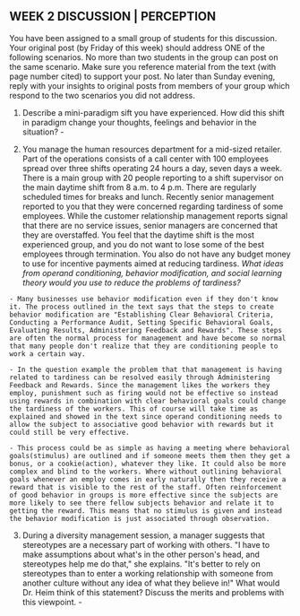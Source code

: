 ## WEEK 2 DISCUSSION | PERCEPTION

You have been assigned to a small group of students for this discussion. Your original post (by Friday of this week) should address ONE of the following scenarios. No more than two students in the group can post on the same scenario. Make sure you reference material from the text (with page number cited) to support your post. No later than Sunday evening, reply with your insights to original posts from members of your group which respond to the two scenarios you did not address.

  1. Describe a mini-paradigm sift you have experienced.  How did this shift in paradigm  change your thoughts, feelings and behavior in the situation?
    -

  2. You manage the human resources department for a mid-sized retailer. Part of the operations consists of a call center with 100 employees spread over three shifts operating 24 hours a day, seven days a week. There is a main group with 20 people reporting to a shift supervisor on the main daytime shift from 8 a.m. to 4 p.m. There are regularly scheduled times for breaks and lunch. Recently senior management reported to you that they were concerned regarding tardiness of some employees. While the customer relationship management reports signal that there are no service issues, senior managers are concerned that they are overstaffed. You feel that the daytime shift is the most experienced group, and you do not want to lose some of the best employees through termination. You also do not have any budget money to use for incentive payments aimed at reducing tardiness. *What ideas from operand conditioning, behavior modification, and social learning theory would you use to reduce the problems of tardiness?*

    - Many businesses use behavior modification even if they don't know it. The process outlined in the text says that the steps to create behavior modification are "Establishing Clear Behavioral Criteria, Conducting a Performance Audit, Setting Specific Behavioral Goals, Evaluating Results, Administering Feedback and Rewards". These steps are often the normal process for management and have become so normal that many people don't realize that they are conditioning people to work a certain way.

    - In the question example the problem that that management is having related to tardiness can be resolved easily through Administering Feedback and Rewards. Since the management likes the workers they employ, punishment such as firing would not be effective so instead using rewards in combination with clear behavioral goals could change the tardiness of the workers. This of course will take time as explained and showed in the text since operand conditioning needs to allow the subject to associative good behavior with rewards but it could still be very effective.

    - This process could be as simple as having a meeting where behavioral goals(stimulus) are outlined and if someone meets them then they get a bonus, or a cookie(action), whatever they like. It could also be more complex and blind to the workers. Where without outlining behavioral goals whenever an employ comes in early naturally then they receive a reward that is visible to the rest of the staff. Often reinforcement of good behavior in groups is more effective since the subjects are more likely to see there fellow subjects behavior and relate it to getting the reward. This means that no stimulus is given and instead the behavior modification is just associated through observation. 

  3. During a diversity management session, a manager suggests that stereotypes are a necessary part of working with others.  "I have to make assumptions about what's in the other person's head, and stereotypes help me do that," she explains.  "It's better to rely on stereotypes than to enter a working relationship with someone from another culture without any idea of what they believe in!"  What would Dr. Heim think of this statement? Discuss the merits and problems with this viewpoint.
    -
